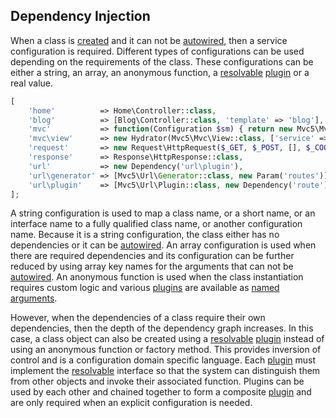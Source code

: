 ## Dependency Injection
When a class is [created](https://github.com/mvc5/mvc5/blob/master/src/Resolver/Resolver.php#L251) and it can not be [autowired](#autowiring), then a service configuration is required. Different types of configurations can be used depending on the requirements of the class. These configurations can be either a string, an array, an anonymous function, a [resolvable](https://github.com/mvc5/mvc5/blob/master/src/Resolvable.php) [plugin](#plugins) or a real value.

```php
[
    'home'          => Home\Controller::class,
    'blog'          => [Blog\Controller::class, 'template' => 'blog'],
    'mvc'           => function(Configuration $sm) { return new Mvc5\Mvc('mvc', $sm); },
    'mvc\view'      => new Hydrator(Mvc5\Mvc\View::class, ['service' => new Link]),    
    'request'       => new Request\HttpRequest($_GET, $_POST, [], $_COOKIE, $_FILES, $_SERVER),
    'response'      => Response\HttpResponse::class,
    'url'           => new Dependency('url\plugin'),
    'url\generator' => [Mvc5\Url\Generator::class, new Param('routes')],
    'url\plugin'    => [Mvc5\Url\Plugin::class, new Dependency('route'), new Plugin('url\generator')]
];
```

A string configuration is used to map a class name, or a short name, or an interface name to a fully qualified class name, or another configuration name. Because it is a string configuration, the class either has no dependencies or it can be [autowired](#autowiring). An array configuration is used when there are required dependencies and its configuration can be further reduced by using array key names for the arguments that can not be [autowired](#autowiring). An anonymous function is used when the class instantiation requires custom logic and various [plugins](https://github.com/mvc5/mvc5/blob/master/config/service.php) are available as [named arguments](#named-arguments-and-plugins).

However, when the dependencies of a class require their own dependencies, then the depth of the dependency graph increases. In this case, a class object can also be created using a [resolvable](https://github.com/mvc5/mvc5/blob/master/src/Resolvable.php) [plugin](#plugins) instead of using an anonymous function or factory method. This provides inversion of control and is a configuration domain specific language. Each [plugin](#plugins) must implement the [resolvable](https://github.com/mvc5/mvc5/blob/master/src/Resolvable.php) interface so that the system can distinguish them from other objects and invoke their associated function. Plugins can be used by each other and chained together to form a composite [plugin](#plugins) and are only required when an explicit configuration is needed.

